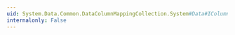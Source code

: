```yaml
---
uid: System.Data.Common.DataColumnMappingCollection.System#Data#IColumnMappingCollection#Add(System.String,System.String)
internalonly: False
---
```

